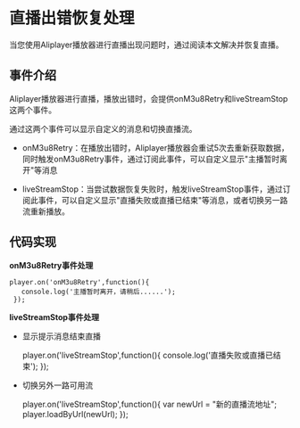 直播出错恢复处理 
=============================

当您使用Aliplayer播放器进行直播出现问题时，通过阅读本文解决并恢复直播。

事件介绍 
-------------------------

Aliplayer播放器进行直播，播放出错时，会提供onM3u8Retry和liveStreamStop这两个事件。

通过这两个事件可以显示自定义的消息和切换直播流。

* onM3u8Retry：在播放出错时，Aliplayer播放器会重试5次去重新获取数据，同时触发onM3u8Retry事件，通过订阅此事件，可以自定义显示"主播暂时离开"等消息

  

* liveStreamStop：当尝试数据恢复失败时，触发liveStreamStop事件，通过订阅此事件，可以自定义显示"直播失败或直播已结束"等消息，或者切换另一路流重新播放。

  




代码实现 
-------------------------

**onM3u8Retry事件处理** 

    player.on('onM3u8Retry',function(){
       console.log('主播暂时离开，请稍后......');
     });



**liveStreamStop事件处理** 

* 显示提示消息结束直播

  




    player.on('liveStreamStop',function(){
       console.log('直播失败或直播已结束');
     });



* 切换另外一路可用流

  




    player.on('liveStreamStop',function(){
       var newUrl = "新的直播流地址";
       player.loadByUrl(newUrl);
     });


